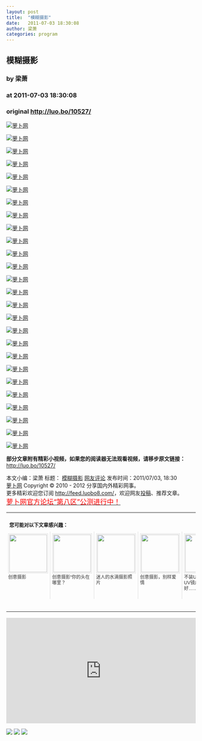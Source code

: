```yaml
---
layout: post
title:  "模糊摄影"
date:   2011-07-03 18:30:08
author: 梁萧
categories: program
---
```


## 模糊摄影
### by 梁萧
### at 2011-07-03 18:30:08
### original <http://luo.bo/10527/>

<p><a title="萝卜网" href="http://dulei.si/files/2011/07/02/15935bc32c7f9de892601032a97d33c0.jpg"><img title="萝卜网" src="http://dulei.si/files/2011/07/02/15935bc32c7f9de892601032a97d33c0.jpg" border="0" alt="萝卜网"></a><span></span></p><p><a title="萝卜网" href="http://dulei.si/files/2011/07/02/bd5463d9e6c1e00ac5330058f101d3ab.jpg"><img title="萝卜网" src="http://dulei.si/files/2011/07/02/bd5463d9e6c1e00ac5330058f101d3ab.jpg" border="0" alt="萝卜网"></a></p><p><a title="萝卜网" href="http://dulei.si/files/2011/07/02/5f0aac53fc438d34660c6934fb67ea50.jpg"><img title="萝卜网" src="http://dulei.si/files/2011/07/02/5f0aac53fc438d34660c6934fb67ea50.jpg" border="0" alt="萝卜网"></a></p><p><a title="萝卜网" href="http://dulei.si/files/2011/07/02/95fd10fbd1eeaa8878e2ef106eeb279f.jpg"><img title="萝卜网" src="http://dulei.si/files/2011/07/02/95fd10fbd1eeaa8878e2ef106eeb279f.jpg" border="0" alt="萝卜网"></a></p><p><a title="萝卜网" href="http://dulei.si/files/2011/07/02/75398a62eff508d2eaea1b11187364be.jpg"><img title="萝卜网" src="http://dulei.si/files/2011/07/02/75398a62eff508d2eaea1b11187364be.jpg" border="0" alt="萝卜网"></a></p><p><a title="萝卜网" href="http://dulei.si/files/2011/07/02/b4e932c5d0d0dc220c1bd8dd59f13487.jpg"><img title="萝卜网" src="http://dulei.si/files/2011/07/02/b4e932c5d0d0dc220c1bd8dd59f13487.jpg" border="0" alt="萝卜网"></a></p><p><a title="萝卜网" href="http://dulei.si/files/2011/07/02/243b904ff9c35bab6c730ad78ae6403b.jpg"><img title="萝卜网" src="http://dulei.si/files/2011/07/02/243b904ff9c35bab6c730ad78ae6403b.jpg" border="0" alt="萝卜网"></a></p><p><a title="萝卜网" href="http://dulei.si/files/2011/07/02/cacb3b4dbb511ddf5970e2aa513603e9.jpg"><img title="萝卜网" src="http://dulei.si/files/2011/07/02/cacb3b4dbb511ddf5970e2aa513603e9.jpg" border="0" alt="萝卜网"></a></p><p><a title="萝卜网" href="http://dulei.si/files/2011/07/02/fbf77fdc42758bc0fb6d077b386d5014.jpg"><img title="萝卜网" src="http://dulei.si/files/2011/07/02/fbf77fdc42758bc0fb6d077b386d5014.jpg" border="0" alt="萝卜网"></a></p><p><a title="萝卜网" href="http://dulei.si/files/2011/07/02/42f10b5508cb19ae28114c5936b545b8.jpg"><img title="萝卜网" src="http://dulei.si/files/2011/07/02/42f10b5508cb19ae28114c5936b545b8.jpg" border="0" alt="萝卜网"></a></p><p><a title="萝卜网" href="http://dulei.si/files/2011/07/02/5cb230fcc3728d994b0bf53c22f32263.jpg"><img title="萝卜网" src="http://dulei.si/files/2011/07/02/5cb230fcc3728d994b0bf53c22f32263.jpg" border="0" alt="萝卜网"></a></p><p><a title="萝卜网" href="http://dulei.si/files/2011/07/02/206fe8f32752363a571ccbbad8a36166.jpg"><img title="萝卜网" src="http://dulei.si/files/2011/07/02/206fe8f32752363a571ccbbad8a36166.jpg" border="0" alt="萝卜网"></a></p><p><a title="萝卜网" href="http://dulei.si/files/2011/07/02/9514a8321dcefd4ad97fc336ffb74848.jpg"><img title="萝卜网" src="http://dulei.si/files/2011/07/02/9514a8321dcefd4ad97fc336ffb74848.jpg" border="0" alt="萝卜网"></a></p><p><a title="萝卜网" href="http://dulei.si/files/2011/07/02/a986214935ff4f947023ac7d0cffecaa.jpg"><img title="萝卜网" src="http://dulei.si/files/2011/07/02/a986214935ff4f947023ac7d0cffecaa.jpg" border="0" alt="萝卜网"></a></p><p><a title="萝卜网" href="http://dulei.si/files/2011/07/02/cc64a9997923f36b037f9457b3f0a35f.jpg"><img title="萝卜网" src="http://dulei.si/files/2011/07/02/cc64a9997923f36b037f9457b3f0a35f.jpg" border="0" alt="萝卜网"></a></p><p><a title="萝卜网" href="http://dulei.si/files/2011/07/02/71c434cfb5963dd4d9532d39eaafd6d8.jpg"><img title="萝卜网" src="http://dulei.si/files/2011/07/02/71c434cfb5963dd4d9532d39eaafd6d8.jpg" border="0" alt="萝卜网"></a></p><p><a title="萝卜网" href="http://dulei.si/files/2011/07/02/d42a66b4d9af6e998549a376cd8f6a49.jpg"><img title="萝卜网" src="http://dulei.si/files/2011/07/02/d42a66b4d9af6e998549a376cd8f6a49.jpg" border="0" alt="萝卜网"></a></p><p><a title="萝卜网" href="http://dulei.si/files/2011/07/02/51892a7fa0f644cbc6699af02bd78557.jpg"><img title="萝卜网" src="http://dulei.si/files/2011/07/02/51892a7fa0f644cbc6699af02bd78557.jpg" border="0" alt="萝卜网"></a></p><p><a title="萝卜网" href="http://dulei.si/files/2011/07/02/3d376cea5234451a94ba9c85d63f12c1.jpg"><img title="萝卜网" src="http://dulei.si/files/2011/07/02/3d376cea5234451a94ba9c85d63f12c1.jpg" border="0" alt="萝卜网"></a></p><p><a title="萝卜网" href="http://dulei.si/files/2011/07/02/447dc9ab4ccfc0ed7052614e2ea49ad9.jpg"><img title="萝卜网" src="http://dulei.si/files/2011/07/02/447dc9ab4ccfc0ed7052614e2ea49ad9.jpg" border="0" alt="萝卜网"></a></p><p><a title="萝卜网" href="http://dulei.si/files/2011/07/02/11cafa09a5f8c82bed5535290d00b4bb.jpg"><img title="萝卜网" src="http://dulei.si/files/2011/07/02/11cafa09a5f8c82bed5535290d00b4bb.jpg" border="0" alt="萝卜网"></a></p><p><a title="萝卜网" href="http://dulei.si/files/2011/07/02/b092a498a8f408a19b7f6728ba03a8f7.jpg"><img title="萝卜网" src="http://dulei.si/files/2011/07/02/b092a498a8f408a19b7f6728ba03a8f7.jpg" border="0" alt="萝卜网"></a></p><p><a title="萝卜网" href="http://dulei.si/files/2011/07/02/e45eb10905c265ec1cc73b6d66c5b5c6.jpg"><img title="萝卜网" src="http://dulei.si/files/2011/07/02/e45eb10905c265ec1cc73b6d66c5b5c6.jpg" border="0" alt="萝卜网"></a></p><p><a title="萝卜网" href="http://dulei.si/files/2011/07/02/1aab6b6f3d011566f1bc9dd95a5f0d5c.jpg"><img title="萝卜网" src="http://dulei.si/files/2011/07/02/1aab6b6f3d011566f1bc9dd95a5f0d5c.jpg" border="0" alt="萝卜网"></a></p><p><a title="萝卜网" href="http://dulei.si/files/2011/07/02/e2e67a4c52c0db4405fdd45f381fef75.jpg"><img title="萝卜网" src="http://dulei.si/files/2011/07/02/e2e67a4c52c0db4405fdd45f381fef75.jpg" border="0" alt="萝卜网"></a></p><p><a title="萝卜网" href="http://dulei.si/files/2011/07/02/84bf3888b935dc33b3372248f38b419f.jpg"><img title="萝卜网" src="http://dulei.si/files/2011/07/02/84bf3888b935dc33b3372248f38b419f.jpg" border="0" alt="萝卜网"></a></p><p><strong>部分文章附有精彩小视频，如果您的阅读器无法观看视频，请移步原文链接：</strong> <a href="http://luo.bo/10527/" title="模糊摄影">http://luo.bo/10527/</a></p> 本文小编：梁萧 标题： <a href="http://luo.bo/10527/" title="模糊摄影">模糊摄影</a> <a href="http://luo.bo/10527/#comments" title="to the comments">网友评论</a> 发布时间：2011/07/03, 18:30 <br> <a href="http://luo.bo/" title="萝卜网 - 人人都是艺术家">萝卜网</a> Copyright ©   2010 - 2012 分享国内外精彩网事。<br> 更多精彩欢迎您订阅 <a href="http://feed.luobo8.com/">http://feed.luobo8.com/</a>，欢迎网友<a href="http://luo.bo/delivery/">投稿</a>、推荐文章。<br> <a href="http://luo.bo/8888/"><font color="red" size="4">萝卜网官方论坛“第八区”公测进行中！</font></a><br><table cellspacing="0" cellpadding="3" border="0" style="clear:both"><tr><td colspan="5"><b><font size="-1" style="display:block!important;padding:20px 0 5px!important">您可能对以下文章感兴趣：</font></b></td></tr><tr><td width="106" valign="top" style="padding:5px!important;margin:0!important"> <a title="创意摄影" style="text-decoration:none!important" href="http://app.wumii.com/ext/redirect.htm?url=http%3A%2F%2Fluo.bo%2F10270%2F&amp;from=http%3A%2F%2Fluo.bo%2F10527%2F"> <img style="margin:0!important;padding:2px!important;border:1px solid #dddddd!important;width:100px!important;height:100px!important" src="http://static.wumii.com/site_images/2011/06/28/14756039.jpg" width="100px" height="100px"><br> <font size="-1" color="#333333" style="display:block!important;line-height:15px!important;width:106px!important;font:12px/15px arial!important;height:60px!important;margin:3px 0 0 0!important;padding:0!important;overflow:hidden!important">创意摄影</font> </a></td><td width="106" valign="top" style="padding:5px!important;margin:0!important;border-left:1px solid #dddddd!important"> <a title="创意摄影“你的头在哪里？" style="text-decoration:none!important" href="http://app.wumii.com/ext/redirect.htm?url=http%3A%2F%2Fluo.bo%2F10390%2F&amp;from=http%3A%2F%2Fluo.bo%2F10527%2F"> <img style="margin:0!important;padding:2px!important;border:1px solid #dddddd!important;width:100px!important;height:100px!important" src="http://static.wumii.com/site_images/2011/07/01/15431394.jpg" width="100px" height="100px"><br> <font size="-1" color="#333333" style="display:block!important;line-height:15px!important;width:106px!important;font:12px/15px arial!important;height:60px!important;margin:3px 0 0 0!important;padding:0!important;overflow:hidden!important">创意摄影“你的头在哪里？</font> </a></td><td width="106" valign="top" style="padding:5px!important;margin:0!important;border-left:1px solid #dddddd!important"> <a title="迷人的水滴摄影照片" style="text-decoration:none!important" href="http://app.wumii.com/ext/redirect.htm?url=http%3A%2F%2Fluo.bo%2F10508%2F&amp;from=http%3A%2F%2Fluo.bo%2F10527%2F"> <img style="margin:0!important;padding:2px!important;border:1px solid #dddddd!important;width:100px!important;height:100px!important" src="http://static.wumii.com/site_images/2011/07/02/15627129.jpg" width="100px" height="100px"><br> <font size="-1" color="#333333" style="display:block!important;line-height:15px!important;width:106px!important;font:12px/15px arial!important;height:60px!important;margin:3px 0 0 0!important;padding:0!important;overflow:hidden!important">迷人的水滴摄影照片</font> </a></td><td width="106" valign="top" style="padding:5px!important;margin:0!important;border-left:1px solid #dddddd!important"> <a title="创意摄影，别样爱情" style="text-decoration:none!important" href="http://app.wumii.com/ext/redirect.htm?url=http%3A%2F%2Fluo.bo%2F10197%2F&amp;from=http%3A%2F%2Fluo.bo%2F10527%2F"> <img style="margin:0!important;padding:2px!important;border:1px solid #dddddd!important;width:100px!important;height:100px!important" src="http://static.wumii.com/site_images/2011/06/26/14468542.jpg" width="100px" height="100px"><br> <font size="-1" color="#333333" style="display:block!important;line-height:15px!important;width:106px!important;font:12px/15px arial!important;height:60px!important;margin:3px 0 0 0!important;padding:0!important;overflow:hidden!important">创意摄影，别样爱情</font> </a></td><td width="106" valign="top" style="padding:5px!important;margin:0!important;border-left:1px solid #dddddd!important"> <a title="不装UV镜比装50个UV镜成像效果好……" style="text-decoration:none!important" href="http://app.wumii.com/ext/redirect.htm?url=http%3A%2F%2Fluo.bo%2F10421%2F&amp;from=http%3A%2F%2Fluo.bo%2F10527%2F"> <img style="margin:0!important;padding:2px!important;border:1px solid #dddddd!important;width:100px!important;height:100px!important" src="http://static.wumii.com/site_images/2011/07/01/15358497.jpg" width="100px" height="100px"><br> <font size="-1" color="#333333" style="display:block!important;line-height:15px!important;width:106px!important;font:12px/15px arial!important;height:60px!important;margin:3px 0 0 0!important;padding:0!important;overflow:hidden!important">不装UV镜比装50个UV镜成像效果好……</font> </a></td></tr><tr><td colspan="5" align="right"> <a style="text-decoration:none!important" href="http://www.wumii.com/widget/relatedItems.htm" title="无觅相关文章插件"> <font size="-1" color="#bbbbbb" style="display:block!important;font-family:arial!important;padding:5px 0!important;font-size:12px!important;color:#bbb!important">无觅</font> </a></td></tr></table><p><iframe src="http://feedads.g.doubleclick.net/~ah/f/7sv1ooo89v8jfelhdjk8plpa64/300/250?ca=1&amp;fh=280#http%3A%2F%2Fluo.bo%2F10527%2F" width="100%" height="280" frameborder="0" scrolling="no" marginwidth="0" marginheight="0"></iframe></p><div>
<a href="http://feeds.feedburner.com/~ff/tamd?a=t-GlB5FNJq4:uK4p5kKyQuM:yIl2AUoC8zA"><img src="http://feeds.feedburner.com/~ff/tamd?d=yIl2AUoC8zA" border="0"></a> <a href="http://feeds.feedburner.com/~ff/tamd?a=t-GlB5FNJq4:uK4p5kKyQuM:qj6IDK7rITs"><img src="http://feeds.feedburner.com/~ff/tamd?d=qj6IDK7rITs" border="0"></a> <a href="http://feeds.feedburner.com/~ff/tamd?a=t-GlB5FNJq4:uK4p5kKyQuM:-BTjWOF_DHI"><img src="http://feeds.feedburner.com/~ff/tamd?i=t-GlB5FNJq4:uK4p5kKyQuM:-BTjWOF_DHI" border="0"></a>
</div>